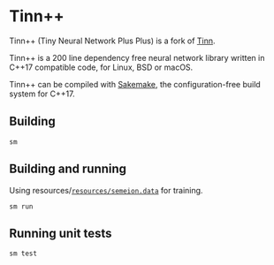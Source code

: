 # Tinn++

Tinn++ (Tiny Neural Network Plus Plus) is a fork of [Tinn](https://github.com/glouw/tinn).

Tinn++ is a 200 line dependency free neural network library written in C++17 compatible code, for Linux, BSD or macOS.

Tinn++ can be compiled with [Sakemake](https://github.com/xyproto/sakemake), the configuration-free build system for C++17.

## Building

    sm

## Building and running

Using resources/[`resources/semeion.data`](http://archive.ics.uci.edu/ml/machine-learning-databases/semeion/semeion.data) for training.

    sm run

## Running unit tests

    sm test
